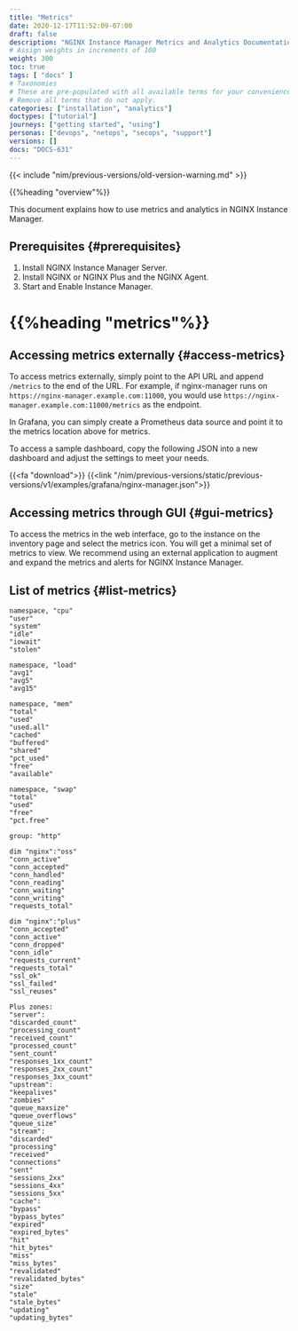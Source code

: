 ```yaml
---
title: "Metrics"
date: 2020-12-17T11:52:09-07:00
draft: false
description: "NGINX Instance Manager Metrics and Analytics Documentation"
# Assign weights in increments of 100
weight: 300
toc: true
tags: [ "docs" ]
# Taxonomies
# These are pre-populated with all available terms for your convenience.
# Remove all terms that do not apply.
categories: ["installation", "analytics"]
doctypes: ["tutorial"]
journeys: ["getting started", "using"]
personas: ["devops", "netops", "secops", "support"]
versions: []
docs: "DOCS-631"
---
```


{{< include "nim/previous-versions/old-version-warning.md" >}}

{{%heading "overview"%}}

This document explains how to use metrics and analytics in NGINX Instance Manager.

## Prerequisites {#prerequisites}

1. Install NGINX Instance Manager Server.
2. Install NGINX or NGINX Plus and the NGINX Agent.
3. Start and Enable Instance Manager.

# {{%heading "metrics"%}}

## Accessing metrics externally {#access-metrics}

To access metrics externally, simply point to the API URL and append `/metrics` to the end of the URL. For example, if nginx-manager runs on `https://nginx-manager.example.com:11000`, you would use `https://nginx-manager.example.com:11000/metrics` as the endpoint.

In Grafana, you can simply create a Prometheus data source and point it to the metrics location above for metrics.

To access a sample dashboard, copy the following JSON into a new dashboard and adjust the settings to meet your needs.

{{<fa "download">}} {{<link "/nim/previous-versions/static/previous-versions/v1/examples/grafana/nginx-manager.json">}}

## Accessing metrics through GUI {#gui-metrics}

To access the metrics in the web interface, go to the instance on the inventory page and select the metrics icon. You will get a minimal set of metrics to view. We recommend using an external application to augment and expand the metrics and alerts for NGINX Instance Manager.

## List of metrics {#list-metrics}

```text
namespace, "cpu"
"user"
"system"
"idle"
"iowait"
"stolen"

namespace, "load"
"avg1"
"avg5"
"avg15"

namespace, "mem"
"total"
"used"
"used.all"
"cached"
"buffered"
"shared"
"pct_used"
"free"
"available"

namespace, "swap"
"total"
"used"
"free"
"pct.free"

group: "http"

dim "nginx":"oss"
"conn_active"
"conn_accepted"
"conn_handled"
"conn_reading"
"conn_waiting"
"conn_writing"
"requests_total"

dim "nginx":"plus"
"conn_accepted"
"conn_active"
"conn_dropped"
"conn_idle"
"requests_current"
"requests_total"
"ssl_ok"
"ssl_failed"
"ssl_reuses"

Plus zones:
"server":
"discarded_count"
"processing_count"
"received_count"
"processed_count"
"sent_count"
"responses_1xx_count"
"responses_2xx_count"
"responses_3xx_count"
"upstream":
"keepalives"
"zombies"
"queue_maxsize"
"queue_overflows"
"queue_size"
"stream":
"discarded"
"processing"
"received"
"connections"
"sent"
"sessions_2xx"
"sessions_4xx"
"sessions_5xx"
"cache":
"bypass"
"bypass_bytes"
"expired"
"expired_bytes"
"hit"
"hit_bytes"
"miss"
"miss_bytes"
"revalidated"
"revalidated_bytes"
"size"
"stale"
"stale_bytes"
"updating"
"updating_bytes"
```
